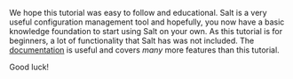 We hope this tutorial was easy to follow and educational. Salt is a very useful configuration management tool and hopefully, you now have a basic knowledge foundation to start using Salt on your own. As this tutorial is for beginners, a lot of functionality that Salt has was not included. The [documentation](https://docs.saltproject.io/en/latest/contents.html) is useful and covers _many_ more features than this tutorial. 

Good luck!